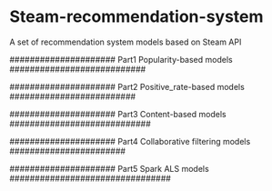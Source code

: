# Steam-recommendation-system
A set of recommendation system models based on Steam API

##################### Part1 Popularity-based models ###########################

##################### Part2 Positive_rate-based models #########################

##################### Part3 Content-based models  ############################

##################### Part4 Collaborative filtering models #######################

##################### Part5 Spark ALS models ################################
